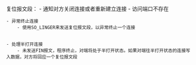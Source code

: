 
复位报文段：
    - 通知对方关闭连接或者重新建立连接
    - 访问端口不存在

    - 异常终止连接
        - 使用SO_LINGER来发送复位报文段，以异常终止一个连接


    - 处理半打开连接
        - 未发送FIN报文，程序终止，对端将处于半打开状态。如果对端往半打开状态的连接写入数据，对方将回应一个复位报文段
